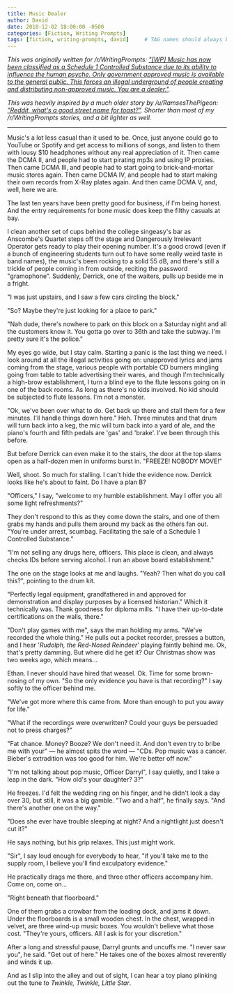 ```yaml
---
title: Music Dealer
author: David
date: 2018-12-02 18:00:00 -0500
categories: [Fiction, Writing Prompts]
tags: [fiction, writing-prompts, david]     # TAG names should always be lowercase
---
```


*This was originally written for /r/WritingPrompts: ["[WP] Music has now been classified as a Schedule 1 Controlled Substance due to its ability to influence the human psyche. Only government approved music is available to the general public. This forces an illegal underground of people creating and distributing non-approved music. You are a dealer."](https://old.reddit.com/r/WritingPrompts/comments/a2gj9h/wp_music_has_now_been_classified_as_a_schedule_1/).*  

*This was heavily inspired by a much older story by /u/RamsesThePigeon: ["Reddit, what's a good street name for toast?"](https://www.reddit.com/r/AskReddit/comments/3mcbb3/reddit_whats_a_good_street_name_for_toast/cvduomf/?utm_source=reddit&utm_medium=usertext&utm_name=WritingPrompts&utm_content=t1_eayc8y9).  Shorter than most of my /r/WritingPrompts stories, and a bit lighter as well.*

---

Music's a lot less casual than it used to be. Once, just anyone could go to YouTube or Spotify and get access to millions of songs, and listen to them with lousy $10 headphones without any real appreciation of it. Then came the DCMA II, and people had to start pirating mp3s and using IP proxies. Then came DCMA III, and people had to start going to brick-and-mortar music stores again. Then came DCMA IV, and people had to start making their own records from X-Ray plates again. And then came DCMA V, and, well, here we are.

The last ten years have been pretty good for business, if I'm being honest. And the entry requirements for bone music does keep the filthy casuals at bay.

I clean another set of cups behind the college singeasy's bar as Anscombe's Quartet steps off the stage and Dangerously Irrelevant Operator gets ready to play their opening number. It's a good crowd (even if a bunch of engineering students turn out to have some really weird taste in band names), the music's been rocking to a solid 55 dB, and there's still a trickle of people coming in from outside, reciting the password "gramophone". Suddenly, Derrick, one of the waiters, pulls up beside me in a fright.

"I was just upstairs, and I saw a few cars circling the block."

"So? Maybe they're just looking for a place to park."

"Nah dude, there's nowhere to park on this block on a Saturday night and all the customers know it. You gotta go over to 36th and take the subway. I'm pretty sure it's the police."

My eyes go wide, but I stay calm. Starting a panic is the last thing we need. I look around at all the illegal activities going on: unapproved lyrics and jams coming from the stage, various people with portable CD burners mingling going from table to table advertising their wares, and though I'm technically a high-brow establishment, I turn a blind eye to the flute lessons going on in one of the back rooms. As long as there's no kids involved. No kid should be subjected to flute lessons. I'm not a monster.

"Ok, we've been over what to do. Get back up there and stall them for a few minutes. I'll handle things down here." Heh. Three minutes and that drum will turn back into a keg, the mic will turn back into a yard of ale, and the piano's fourth and fifth pedals are 'gas' and 'brake'. I've been through this before.

But before Derrick can even make it to the stairs, the door at the top slams open as a half-dozen men in uniforms burst in. "FREEZE! NOBODY MOVE!"

Well, shoot. So much for stalling. I can't hide the evidence now. Derrick looks like he's about to faint. Do I have a plan B?

"Officers," I say, "welcome to my humble establishment. May I offer you all some light refreshments?"

They don't respond to this as they come down the stairs, and one of them grabs my hands and pulls them around my back as the others fan out. "You're under arrest, scumbag. Facilitating the sale of a Schedule 1 Controlled Substance."

"I'm not selling any drugs here, officers. This place is clean, and always checks IDs before serving alcohol. I run an above board establishment."

The one on the stage looks at me and laughs. "Yeah? Then what do you call this?", pointing to the drum kit.

"Perfectly legal equipment, grandfathered in and approved for demonstration and display purposes by a licensed historian." Which it technically was. Thank goodness for diploma mills. "I have their up-to-date certifications on the walls, there."

"Don't play games with me", says the man holding my arms. "We've recorded the whole thing." He pulls out a pocket recorder, presses a button, and I hear '*Rudolph, the Red-Nosed Reindeer*' playing faintly behind me. Ok, that's pretty damming. But where did he get it? Our Christmas show was two weeks ago, which means...

Ethan. I never should have hired that weasel. Ok. Time for some brown-nosing of my own. "So the only evidence you have is that recording?" I say softly to the officer behind me.

"We've got more where this came from. More than enough to put you away for life."

"What if the recordings were overwritten? Could your guys be persuaded not to press charges?"

"Fat chance. Money? Booze? We don't need it. And don't even try to bribe me with your" — he almost spits the word — "CDs. Pop music was a cancer. Bieber's extradition was too good for him. We're better off now."

"I'm not talking about pop music, Officer Darryl", I say quietly, and I take a leap in the dark. "How old's your daughter? 3?"

He freezes. I'd felt the wedding ring on his finger, and he didn't look a day over 30, but still, it was a big gamble. "Two and a half", he finally says. "And there's another one on the way."

"Does she ever have trouble sleeping at night? And a nightlight just doesn't cut it?"

He says nothing, but his grip relaxes. This just might work.

"Sir", I say loud enough for everybody to hear, "if you'll take me to the supply room, I believe you'll find exculpatory evidence."

He practically drags me there, and three other officers accompany him. Come on, come on...

"Right beneath that floorboard."

One of them grabs a crowbar from the loading dock, and jams it down. Under the floorboards is a small wooden chest. In the chest, wrapped in velvet, are three wind-up music boxes. You wouldn't believe what those cost. "They're yours, officers. All I ask is for your discretion."

After a long and stressful pause, Darryl grunts and uncuffs me. "I never saw you", he said. "Get out of here." He takes one of the boxes almost reverently and winds it up.

And as I slip into the alley and out of sight, I can hear a toy piano plinking out the tune to *Twinkle, Twinkle, Little Star*.
